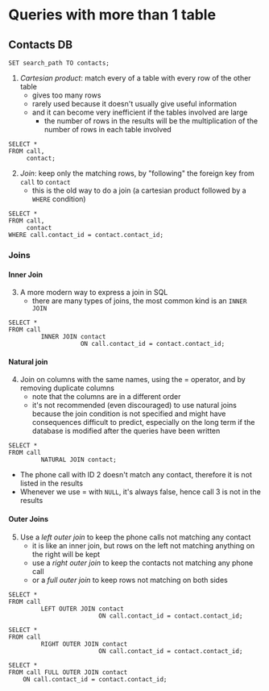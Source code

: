 # Queries with more than 1 table

## Contacts DB

```postgresql
SET search_path TO contacts;
```

1. *Cartesian product*: match every of a table with every row of the other table
    - gives too many rows
    - rarely used because it doesn't usually give useful information
    - and it can become very inefficient if the tables involved are large
        - the number of rows in the results will be the multiplication of the number of rows in each table involved

```postgresql
SELECT *
FROM call,
     contact;
```

2. *Join*: keep only the matching rows, by "following" the foreign key from `call` to `contact`
    - this is the old way to do a join (a cartesian product followed by a `WHERE` condition)

```postgresql
SELECT *
FROM call,
     contact
WHERE call.contact_id = contact.contact_id;
```

### Joins

#### Inner Join

3. A more modern way to express a join in SQL
    - there are many types of joins, the most common kind is an `INNER JOIN`

```postgresql
SELECT *
FROM call
         INNER JOIN contact
                    ON call.contact_id = contact.contact_id;
```

#### Natural join

4. Join on columns with the same names, using the = operator, and by removing duplicate columns
    - note that the columns are in a different order
    - it's not recommended (even discouraged) to use natural joins because the join condition is not specified and might
      have consequences difficult to predict, especially on the long term if the database is modified after the queries
      have been written

```postgresql
SELECT *
FROM call
         NATURAL JOIN contact;

```

- The phone call with ID 2 doesn't match any contact, therefore it is not listed in the results
- Whenever we use = with `NULL`, it's always false, hence call 3 is not in the results

#### Outer Joins

5. Use a *left outer join* to keep the phone calls not matching any contact
    - it is like an inner join, but rows on the left not matching anything on the right will be kept
    - use a *right outer join* to keep the contacts not matching any phone call
    - or a *full outer join* to keep rows not matching on both sides

```postgresql
SELECT *
FROM call
         LEFT OUTER JOIN contact
                         ON call.contact_id = contact.contact_id;
```

```postgresql
SELECT *
FROM call
         RIGHT OUTER JOIN contact
                         ON call.contact_id = contact.contact_id;
```

```postgresql
SELECT *
FROM call FULL OUTER JOIN contact
    ON call.contact_id = contact.contact_id;
```


